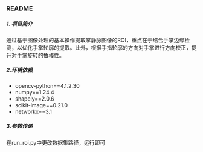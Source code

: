 ### README

##### 1. 项目简介

通过基于图像处理的基本操作提取掌静脉图像的ROI，重点在于结合手掌边缘检测，以优化手掌轮廓的提取。此外，根据手指轮廓的方向对手掌进行方向校正，提升对手掌旋转的鲁棒性。

##### 2.环境依赖

- opencv-python==4.1.2.30
- numpy==1.24.4
- shapely==2.0.6
- scikit-image==0.21.0
- networkx==3.1

##### 3.参数传递

在run_roi.py中更改数据集路径，运行即可
